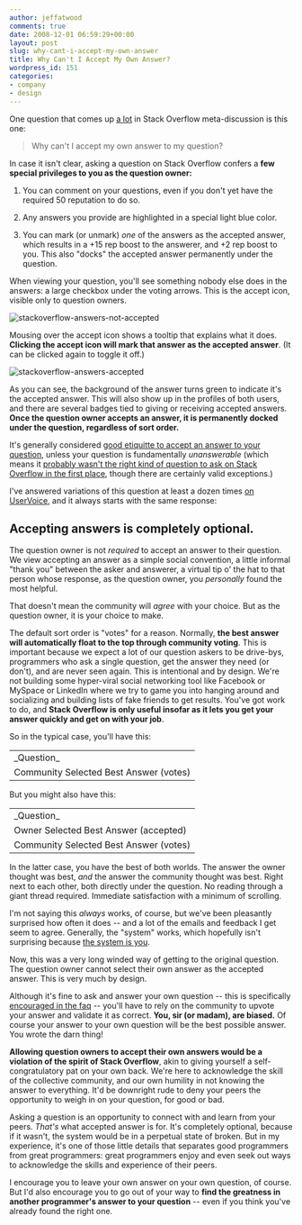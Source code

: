 ```yaml
---
author: jeffatwood
comments: true
date: 2008-12-01 06:59:29+00:00
layout: post
slug: why-cant-i-accept-my-own-answer
title: Why Can't I Accept My Own Answer?
wordpress_id: 151
categories:
- company
- design
---
```



One question that comes up [a lot](http://stackoverflow.com/questions/206541/why-cant-i-accept-my-own-answer-closed) in Stack Overflow meta-discussion is this one:





<blockquote>
Why can't I accept my own answer to my question?
</blockquote>





In case it isn't clear, asking a question on Stack Overflow confers a **few special privileges to you as the question owner:**







  1. You can comment on your questions, even if you don't yet have the required 50 reputation to do so.

  2. Any answers you provide are highlighted in a special light blue color.

  3. You can mark (or unmark) _one_ of the answers as the accepted answer, which results in a +15 rep boost to the answerer, and +2 rep boost to you. This also "docks" the accepted answer permanently under the question.




When viewing your question, you'll see something nobody else does in the answers: a large checkbox under the voting arrows. This is the accept icon, visible only to question owners.



![stackoverflow-answers-not-accepted](/blog/images/2008-12-01-why-cant-i-accept-my-own-answer/stackoverflow-answers-not-accepted1.png)



Mousing over the accept icon shows a tooltip that explains what it does. **Clicking the accept icon will mark that answer as the accepted answer**. (It can be clicked again to toggle it off.)



![stackoverflow-answers-accepted](/blog/images/2008-12-01-why-cant-i-accept-my-own-answer/stackoverflow-answers-accepted1.png)



As you can see, the background of the answer turns green to indicate it's the accepted answer. This will also show up in the profiles of both users, and there are several badges tied to giving or receiving accepted answers. **Once the question owner accepts an answer, it is permanently docked under the question, regardless of sort order.**



It's generally considered [good etiquitte to accept an answer to your question](http://stackoverflow.com/questions/200833/when-should-i-accept-an-answer), unless your question is fundamentally _unanswerable_ (which means it [probably wasn't the right kind of question to ask on Stack Overflow in the first place](http://blog.stackoverflow.com/2008/10/a-question-about-questions/), though there are certainly valid exceptions.)



I've answered variations of this question at least a dozen times [on UserVoice](http://stackoverflow.uservoice.com/), and it always starts with the same response:





## Accepting answers is completely optional.





The question owner is not _required_ to accept an answer to their question. We view accepting an answer as a simple social convention, a little informal "thank you" between the asker and answerer, a virtual tip o' the hat to that person whose response, as the question owner, you _personally_ found the most helpful.



That doesn't mean the community will _agree_ with your choice. But as the question owner, it is your choice to make.



The default sort order is "votes" for a reason. Normally, **the best answer will automatically float to the top through community voting**. This is important because we expect a lot of our question askers to be drive-bys, programmers who ask a single question, get the answer they need (or don't), and are never seen again. This is intentional and by design. We're not building some hyper-viral social networking tool like Facebook or MySpace or LinkedIn where we try to game you into hanging around and socializing and building lists of fake friends to get results. You've got work to do, and **Stack Overflow is only useful insofar as it lets you get your answer quickly and get on with your job**.



So in the typical case, you'll have this:



<table >
<tr >
<td >_Question_
</td></tr>
<tr >
<td >Community Selected Best Answer (votes)
</td></tr>
</table>



But you might also have this:



<table >
<tr >
<td >_Question_
</td></tr>
<tr >
<td >Owner Selected Best Answer (accepted)
</td></tr>

<tr >
<td >Community Selected Best Answer (votes)
</td></tr>
</table>



In the latter case, you have the best of both worlds. The answer the owner thought was best, _and_ the answer the community thought was best. Right next to each other, both directly under the question. No reading through a giant thread required. Immediate satisfaction with a minimum of scrolling.



I'm not saying this _always_ works, of course, but we've been pleasantly surprised how often it does -- and a lot of the emails and feedback I get seem to agree. Generally, the "system" works, which hopefully isn't surprising because [the system is you](http://blog.stackoverflow.com/2008/11/stack-overflow-is-you/).



Now, this was a very long winded way of getting to the original question. The question owner cannot select their own answer as the accepted answer. This is very much by design.



Although it's fine to ask and answer your own question -- this is specifically [encouraged in the faq](http://stackoverflow.com/faq) -- you'll have to rely on the community to upvote your answer and validate it as correct. **You, sir (or madam), are biased.** Of course your answer to your own question will be the best possible answer. You wrote the darn thing!



**Allowing question owners to accept their own answers would be a violation of the spirit of Stack Overflow**, akin to giving yourself a self-congratulatory pat on your own back. We're here to acknowledge the skill of the collective community, and our own humility in not knowing the answer to everything. It'd be downright rude to deny your peers the opportunity to weigh in on your question, for good or bad.



Asking a question is an opportunity to connect with and learn from your peers. _That's_ what accepted answer is for. It's completely optional, because if it wasn't, the system would be in a perpetual state of broken. But in my experience, it's one of those little details that separates good programmers from great programmers: great programmers enjoy and even seek out ways to acknowledge the skills and experience of their peers.



I encourage you to leave your own answer on your own question, of course. But I'd also encourage you to go out of your way to **find the greatness in another programmer's answer to your question** -- even if you think you've already found the right one.

